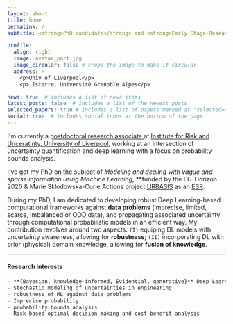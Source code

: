 ```yaml
---
layout: about
title: home
permalink: /
subtitle: <strong>PhD candidate</strong> and <strong>Early-Stage-Researcher</strong>

profile:
  align: right
  image: avatar_part.jpg
  image_circular: false # crops the image to make it circular
  address: >
    <p>Univ of Liverpool</p>
    <p> Isterre, Université Grenoble Alpes</p>

news: true  # includes a list of news items
latest_posts: false  # includes a list of the newest posts
selected_papers: true # includes a list of papers marked as "selected={true}"
social: true  # includes social icons at the bottom of the page
---
```


I'm currently a <u>postdoctoral research associate </u> at <a href='https://riskinstitute.uk'>Institute for Risk and Unceratinty, University of Liverpool</a>, working at an intersection of uncertainty quantification and deep learning with a focus on probability bounds analysis.

I've got my PhD on the subject of *Modeling and dealing with vague and sparse information using Machine Learning*, **funded by the EU-Horizon 2020 & Marie Skłodowska-Curie Actions project <a href="https://urbasis-eu.osug.fr">URBASIS</a> as an <u>ESR</u>. 

During my PhD, I am dedicated to developing robust Deep Learning-based computational frameworks against **data problems** (imprecise, limited, scarce, imbalanced or OOD data), and propagating associated uncertainty through computational probabilistic models in an efficient way. My contribution revolves around two aspects: `(I)` equiping DL models with uncertainty awareness, allowing for **robustness**; `(II)` incorporating DL with prior (physical) domain knowledge, allowing for **fusion of knowledge**.

*** 

#### Research interests
```markdown
- **{Bayesian, knowledge-informed, Evidential, generative}** Deep Learning
- Stochastic modeling of uncertainties in engineering
- robustness of ML against data problems
- Imprecise probability
- probability bounds analysis
- Risk-based optimal decision making and cost-benefit analysis
```
